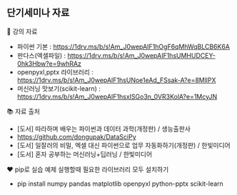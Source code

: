## 단기세미나 자료

:open_book: 강의 자료
- 파이썬 기본 : https://1drv.ms/b/s!Am_J0wepAIF1hOgF6qMhWqBLCB6K6A
- 판다스(엑셀파일) : https://1drv.ms/b/s!Am_J0wepAIF1hsUMHUDCEY-0hk3Hbw?e=9whRAz
- openpyxl,pptx 라이브러리 : https://1drv.ms/b/s!Am_J0wepAIF1hsUNoe1eAd_FSsak-A?e=8MllPX
- 머신러닝 맛보기(scikit-learn) : https://1drv.ms/b/s!Am_J0wepAIF1hsxISGo3n_0VR3KolA?e=1McyJN


:books: 자료 출처 
- [도서] 따라하며 배우는 파이썬과 데이터 과학(개정판) / 생능출판사
- https://github.com/dongupak/DataSciPy
- [도서] 일잘러의 비밀, 엑셀 대신 파이썬으로 업무 자동화하기(개정판) / 한빛미디어
- [도서] 혼자 공부하는 머신러닝+딥러닝 / 한빛미디어

:heart: pip로 실습 예제 실행할때 필요한 라이브러리 모두 설치하기
- pip install numpy pandas matplotlib openpyxl python-pptx scikit-learn

